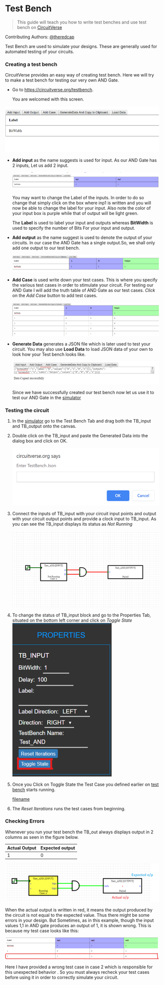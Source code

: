 # Test Bench

> This guide will teach you how to write test benches and use test bench on [CircuitVerse](https://circuitverse.com/simulator)

Contributing Authors: [@theredcap](https://github.com/theredcap)

Test Bench are used to simulate your designs. These are generally used for automated testing of your circuits. 

### Creating a test bench

CircuitVerse provides an easy way of creating test bench. Here we will try to make a test bench for testing our very own AND Gate.

* Go to <https://circuitverse.org/testbench>.

  You are welcomed with this screen.

![](images\testbench\welcome.png)

* **Add input** as the name suggests is used for input. As our AND Gate has 2 inputs, Let us add 2 input.

  ![](images\testbench\input.png)

  You may want to change the Label of the inputs. In order to do so change that simply click on the box where inp1 is written and you will now be able to change the label for your input. Also note the color of your input box is purple while that of output will be light green.

  The **Label** is used to label your input and outputs whereas **BitWidth** is used to specify the number of Bits For your input and output.

* **Add output** as the name suggest is used to denote the output of your circuits. In our case the AND Gate has a single output.So, we shall only add one output to our test bench.

  ![](images\testbench\output.png)

* **Add Case** is used write down your test cases. This is where you specify the various test cases in order to stimulate your circuit. For testing our AND Gate I will add the truth table of AND Gate as our test cases. *Click* on the *Add Case* button to add test cases.

  ![](images\testbench\test_cases.png)

* **Generate Data** generates a JSON file which is later used to test your circuit. You may also use **Load Data** to load JSON data of your own to look how your Test bench looks like.

  ![](images\testbench\Test_JSON.png)

  Since we have successfully created our test bench now let us use it to test our AND Gate in the [simulator](https://circuitverse.org/simulator)

  

### Testing the circuit

1. In the [simulator](https://circuitverse.org/simulator) go to the Test Bench Tab and drag both the TB_input and TB_output onto the canvas.

2. Double click on the TB_input and paste the Generated Data into the dialog box and click on OK.

   ![](images\testbench\enter_JSON.png)

3. Connect the inputs of TB_input with your circuit input points and output with your circuit output points and provide a clock input to TB_input. As you can see the TB_input displays its status as *Not Running*

   ![](images\testbench\test_circuit.png)

4. To change the status of TB_input block and go to the Properties Tab, situated on the bottom left corner and click on *Toggle State*
   ![](images\testbench\toggle_state.png)

5. Once you Click on Toggle State the Test Case you defined earlier on [test bench](https://circuitverse.org/testbench) starts running.

   [filename](/video/test_bench.mp4 ':include :type=video ')

6. The *Reset Iterations* runs the test cases from beginning.



### Checking Errors

Whenever you run your test bench the TB_out always displays output in 2 columns as seen in the figure below.

| Actual Output | Expected output |
| ------------- | --------------- |
| 1             | 0               |

![](images\testbench\TB_out.png)

When the actual output is written in red, it means the output produced by the circuit is not equal to the expected value. Thus there might be some errors in your design. But Sometimes, as in this example, though the input values 1,1 in AND gate produces an output of 1, it is shown wrong. This is because my test case looks like this: 

![](images\testbench\wrong_test_case.png)

Here I have provided a wrong test case in case 2 which is responsible for this unexpected behavior . So you must always recheck your test cases before using it in order to correctly simulate your circuit.
